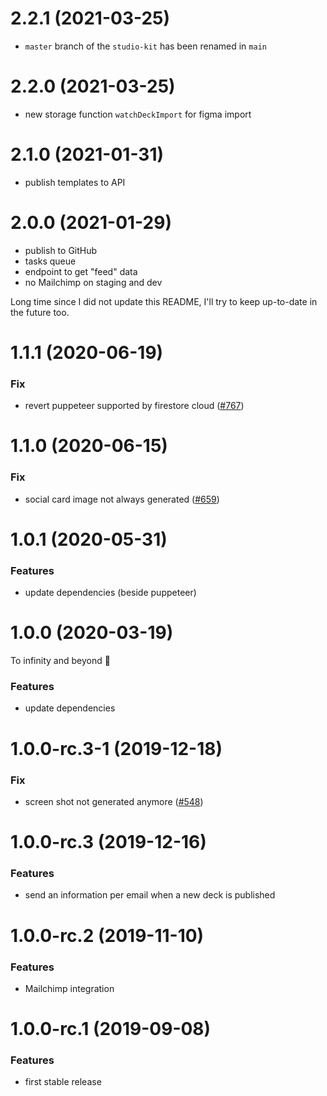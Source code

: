 <a name="2.2.1"></a>

# 2.2.1 (2021-03-25)

- `master` branch of the `studio-kit` has been renamed in `main`

<a name="2.2.0"></a>

# 2.2.0 (2021-03-25)

- new storage function `watchDeckImport` for figma import

<a name="2.1.0"></a>

# 2.1.0 (2021-01-31)

- publish templates to API

<a name="2.0.0"></a>

# 2.0.0 (2021-01-29)

- publish to GitHub
- tasks queue
- endpoint to get "feed" data
- no Mailchimp on staging and dev

Long time since I did not update this README, I'll try to keep up-to-date in the future too.

<a name="1.1.1"></a>

# 1.1.1 (2020-06-19)

### Fix

- revert puppeteer supported by firestore cloud ([#767](https://github.com/deckgo/deckdeckgo/issues/767))

<a name="1.1.0"></a>

# 1.1.0 (2020-06-15)

### Fix

- social card image not always generated ([#659](https://github.com/deckgo/deckdeckgo/issues/659))

<a name="1.0.1"></a>

# 1.0.1 (2020-05-31)

### Features

- update dependencies (beside puppeteer)

<a name="1.0.0"></a>

# 1.0.0 (2020-03-19)

To infinity and beyond 🚀

### Features

- update dependencies

<a name="1.0.0-rc.3-1"></a>

# 1.0.0-rc.3-1 (2019-12-18)

### Fix

- screen shot not generated anymore ([#548](https://github.com/deckgo/deckdeckgo/issues/548))

<a name="1.0.0-rc.3"></a>

# 1.0.0-rc.3 (2019-12-16)

### Features

- send an information per email when a new deck is published

<a name="1.0.0-rc.2"></a>

# 1.0.0-rc.2 (2019-11-10)

### Features

- Mailchimp integration

<a name="1.0.0-rc.1"></a>

# 1.0.0-rc.1 (2019-09-08)

### Features

- first stable release
